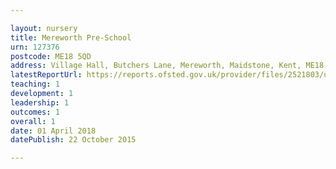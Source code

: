 ```yaml
---

layout: nursery
title: Mereworth Pre-School
urn: 127376
postcode: ME18 5QD
address: Village Hall, Butchers Lane, Mereworth, Maidstone, Kent, ME18 5QD
latestReportUrl: https://reports.ofsted.gov.uk/provider/files/2521803/urn/127376.pdf
teaching: 1
development: 1
leadership: 1
outcomes: 1
overall: 1
date: 01 April 2018 
datePublish: 22 October 2015

---
```

